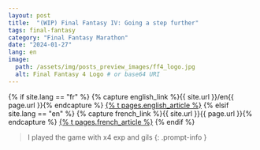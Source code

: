 ```yaml
---
layout: post
title:  "(WIP) Final Fantasy IV: Going a step further"
tags: final-fantasy
category: "Final Fantasy Marathon"
date: "2024-01-27"
lang: en
image:
  path: /assets/img/posts_preview_images/ff4_logo.jpg
  alt: Final Fantasy 4 Logo # or base64 URI
---
```


{% if site.lang == "fr" %}
  {% capture english_link %}{{ site.url }}/en{{ page.url }}{% endcapture %}
  <a href="{{ english_link }}" >{% t pages.english_article %}</a>
{% elsif site.lang == "en" %}
  {% capture french_link  %}{{ site.url }}{{ page.url }}{% endcapture %}
 <a href="{{ french_link }}" >{% t pages.french_article %}</a>
{% endif %}

> I played the game with x4 exp and gils
{: .prompt-info }